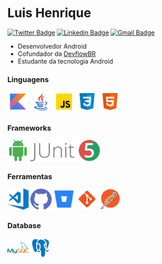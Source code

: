 # Luis Henrique

[![Twitter Badge](https://img.shields.io/badge/-@louishenriqk-e35417?style=flat-square&labelColor=e35417&logo=twitter&logoColor=fffffe&link=https://twitter.com/LuisHen02556571)](https://twitter.com/LuisHen02556571)
[![Linkedin Badge](https://img.shields.io/badge/-Luis%20Henrique-e35417?style=flat-square&logo=Linkedin&logoColor=white&link=https://www.instagram.com/louis.henrik/)](https://www.instagram.com/louis.henrik/) 
[![Gmail Badge](https://img.shields.io/badge/-louix.sm@gmail.com-e35417?style=flat-square&logo=Gmail&logoColor=white&link=mailto:louix.sm@gmail.com)](mailto:louix.sm@gmail.com)

- Desenvolvedor Android
- Cofundador da [DevflowBR](https://www.instagram.com/devflow.br/)
- Estudante da tecnologia Android

### Linguagens
<div>
  <img 
    src="images/kotlin.svg" 
    width="48"
  >
  <img 
    src="images/java.svg" 
    width="48"
  >
  <img 
    src="images/javascript.svg" 
    width="48"
  >
  <img 
    src="images/css3.svg"
    width="48"
  >
  <img 
    src="images/html-5.svg" 
    width="48"
  >
</div>

### Frameworks
<div>
  <img 
    src="images/android.svg" 
    width="48"
  >
  <img 
    src="images/junit5.png" 
    height="48"
  >
</div>

### Ferramentas
<div>
  <img 
    src="images/vscode.png" 
    width="48"
  >
  <img 
    src="images/github.png" 
    width="48"
  >
  <img 
    src="images/bitbucket.svg" 
    width="48"
  >
  <img 
    src="images/git.svg" 
    width="48"
  >
  <img 
    src="images/postman.png" 
    width="48"
  >
</div>

### Database
<div>
  <img 
    src="images/mysql.svg" 
    width="48"
  >
  <img 
    src="images/postgresql.svg" 
    width="48"
  >
</div>
